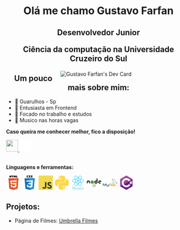 <h1>
  <p align="center"> Olá me chamo Gustavo Farfan </p>
</h1>

<h2>
  <p align="center"> Desenvolvedor Junior </p>
  <p align="center"> Ciência da computação na Universidade Cruzeiro do Sul </p>
</h2>

<a href="https://app.daily.dev/gsfarfan"><img align="right" src="https://api.daily.dev/devcards/v2/oLGAS8w1CHFqP5ugeHSgf.png?type=default&r=4nv" width="356" alt="Gustavo Farfan's Dev Card"/></a>

<h2 align="center">Um pouco mais sobre mim: </h2>
 
*    📍  Guarulhos - Sp 
*   🧠  Entusiasta em Frontend
*   🎯  Focado no trabalho e estudos
*   🎸  Musico nas horas vagas

**Caso queira me conhecer melhor, fico a disposição!**  
<div align="left"> 
  
<a href="https://www.linkedin.com/in/gustavofarfannn/" target="_blank" rel="noreferrer">
<img src="https://raw.githubusercontent.com/danielcranney/readme-generator/main/public/icons/socials/linkedin.svg" width="32" height="32" />
</a>

<a href="https://discordapp.com/users/734733946209828874" target="_blank" rel="noreferrer">
<img src="https://raw.githubusercontent.com/danielcranney/profileme-dev/3fc3595593bc992e6febba6580d6c9571f5e625f/public/icons/socials/discord-dark.svg" width="32" height="32" />
</a> 

  </div>
 <br>
 
**Linguagens e ferramentas:**  

<p align="left">
<img src="https://raw.githubusercontent.com/devicons/devicon/master/icons/html5/html5-original-wordmark.svg" alt="html5" width="40" height="40"/> 
<img src="https://raw.githubusercontent.com/devicons/devicon/master/icons/css3/css3-original-wordmark.svg" alt="css3" width="40" height="40"/> 
<img src="https://raw.githubusercontent.com/devicons/devicon/master/icons/javascript/javascript-original.svg" alt="javascript" width="40" height="40"/> 
<img src="https://raw.githubusercontent.com/devicons/devicon/master/icons/python/python-plain.svg" alt="Python" width="40" height="40" />
<img src="https://raw.githubusercontent.com/devicons/devicon/master/icons/react/react-original-wordmark.svg" alt="react" width="40" height="40"/> 
<img src="https://raw.githubusercontent.com/devicons/devicon/master/icons/nodejs/nodejs-original-wordmark.svg" alt="nodejs" width="40" height="40"/> 
<img src="https://raw.githubusercontent.com/devicons/devicon/master/icons/mysql/mysql-original-wordmark.svg" alt="mysql" width="40" height="40"/> 
<img src="https://github.com/devicons/devicon/blob/master/icons/csharp/csharp-original.svg" alt="Csharp" width="40" height="40" />
</p>

<p align="left">
  <h2>Projetos:</h2>
  <ul>
  <li>Página de Filmes: <a href="https://gsfarfan.github.io/">Umbrella Filmes</a></li>
  </ul>
</p>

